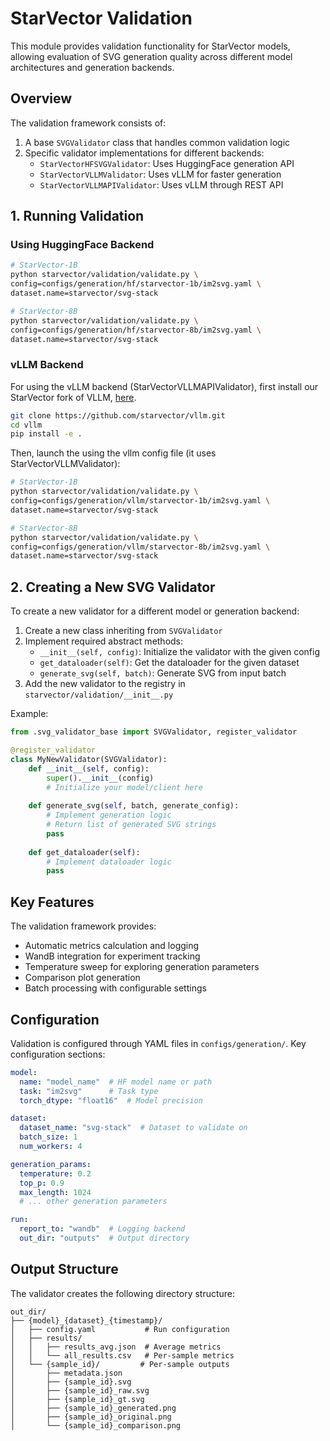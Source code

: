 # StarVector Validation

This module provides validation functionality for StarVector models, allowing evaluation of SVG generation quality across different model architectures and generation backends.

## Overview

The validation framework consists of:

1. A base `SVGValidator` class that handles common validation logic
2. Specific validator implementations for different backends:
   - `StarVectorHFSVGValidator`: Uses HuggingFace generation API
   - `StarVectorVLLMValidator`: Uses vLLM for faster generation
   - `StarVectorVLLMAPIValidator`: Uses vLLM through REST API

## 1. Running Validation

### Using HuggingFace Backend

```bash
# StarVector-1B
python starvector/validation/validate.py \
config=configs/generation/hf/starvector-1b/im2svg.yaml \
dataset.name=starvector/svg-stack

# StarVector-8B 
python starvector/validation/validate.py \
config=configs/generation/hf/starvector-8b/im2svg.yaml \
dataset.name=starvector/svg-stack
```

### vLLM Backend

For using the vLLM backend (StarVectorVLLMAPIValidator), first install our StarVector fork of VLLM, [here](https://github.com/starvector/vllm).

```bash
git clone https://github.com/starvector/vllm.git
cd vllm
pip install -e .
```

Then, launch the using the vllm config file (it uses StarVectorVLLMValidator):

```bash
# StarVector-1B
python starvector/validation/validate.py \
config=configs/generation/vllm/starvector-1b/im2svg.yaml \
dataset.name=starvector/svg-stack

# StarVector-8B
python starvector/validation/validate.py \
config=configs/generation/vllm/starvector-8b/im2svg.yaml \
dataset.name=starvector/svg-stack
```

## 2. Creating a New SVG Validator

To create a new validator for a different model or generation backend:

1. Create a new class inheriting from `SVGValidator`
2. Implement required abstract methods:
   - `__init__(self, config)`: Initialize the validator with the given config
   - `get_dataloader(self)`: Get the dataloader for the given dataset
   - `generate_svg(self, batch)`: Generate SVG from input batch
3. Add the new validator to the registry in `starvector/validation/__init__.py`

Example:

```python
from .svg_validator_base import SVGValidator, register_validator

@register_validator
class MyNewValidator(SVGValidator):
    def __init__(self, config):
        super().__init__(config)
        # Initialize your model/client here
        
    def generate_svg(self, batch, generate_config):
        # Implement generation logic
        # Return list of generated SVG strings
        pass
        
    def get_dataloader(self):
        # Implement dataloader logic
        pass
```

## Key Features

The validation framework provides:

- Automatic metrics calculation and logging
- WandB integration for experiment tracking
- Temperature sweep for exploring generation parameters
- Comparison plot generation
- Batch processing with configurable settings

## Configuration

Validation is configured through YAML files in `configs/generation/`. Key configuration sections:

```yaml
model:
  name: "model_name"  # HF model name or path
  task: "im2svg"      # Task type
  torch_dtype: "float16"  # Model precision

dataset:
  dataset_name: "svg-stack"  # Dataset to validate on
  batch_size: 1
  num_workers: 4

generation_params:
  temperature: 0.2
  top_p: 0.9
  max_length: 1024
  # ... other generation parameters

run:
  report_to: "wandb"  # Logging backend
  out_dir: "outputs"  # Output directory
```

## Output Structure

The validator creates the following directory structure:

```
out_dir/
├── {model}_{dataset}_{timestamp}/
│   ├── config.yaml           # Run configuration
│   ├── results/
│   │   ├── results_avg.json  # Average metrics
│   │   └── all_results.csv   # Per-sample metrics
│   └── {sample_id}/         # Per-sample outputs
│       ├── metadata.json
│       ├── {sample_id}.svg
│       ├── {sample_id}_raw.svg
│       ├── {sample_id}_gt.svg
│       ├── {sample_id}_generated.png
│       ├── {sample_id}_original.png
│       └── {sample_id}_comparison.png
```
